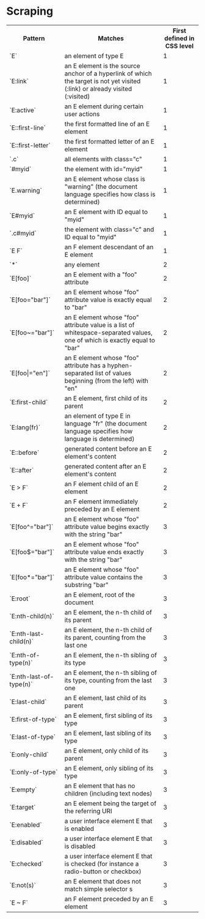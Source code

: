 # Scraping
<table class="wikitable">

<tbody>

<tr>

<th>Pattern</th>

<th>Matches</th>

<th>First defined in CSS level</th>

</tr>

<tr>

<td>`<span class="nt">E</span>`</td>

<td>an element of type E</td>

<td>1</td>

</tr>

<tr>

<td>`<span class="nt">E</span><span class="p">:</span><span class="nd">link</span>`</td>

<td>an E element is the source anchor of a hyperlink of which the target is not yet visited (:link) or already visited (:visited)</td>

<td>1</td>

</tr>

<tr>

<td>`<span class="nt">E</span><span class="p">:</span><span class="nd">active</span>`</td>

<td>an E element during certain user actions</td>

<td>1</td>

</tr>

<tr>

<td>`<span class="nt">E</span><span class="p">::</span><span class="nd">first-line</span>`</td>

<td>the first formatted line of an E element</td>

<td>1</td>

</tr>

<tr>

<td>`<span class="nt">E</span><span class="p">::</span><span class="nd">first-letter</span>`</td>

<td>the first formatted letter of an E element</td>

<td>1</td>

</tr>

<tr>

<td>`<span class="p">.</span><span class="nc">c</span>`</td>

<td>all elements with class="c"</td>

<td>1</td>

</tr>

<tr>

<td>`<span class="p">#</span><span class="nn">myid</span>`</td>

<td>the element with id="myid"</td>

<td>1</td>

</tr>

<tr>

<td>`<span class="nt">E</span><span class="p">.</span><span class="nc">warning</span>`</td>

<td>an E element whose class is "warning" (the document language specifies how class is determined)</td>

<td>1</td>

</tr>

<tr>

<td>`<span class="nt">E</span><span class="p">#</span><span class="nn">myid</span>`</td>

<td>an E element with ID equal to "myid"</td>

<td>1</td>

</tr>

<tr>

<td>`<span class="p">.</span><span class="nc">c</span><span class="p">#</span><span class="nn">myid</span>`</td>

<td>the element with class="c" and ID equal to "myid"</td>

<td>1</td>

</tr>

<tr>

<td>`<span class="nt">E</span> <span class="nt">F</span>`</td>

<td>an F element descendant of an E element</td>

<td>1</td>

</tr>

<tr>

<td>`<span class="o">*</span>`</td>

<td>any element</td>

<td>2</td>

</tr>

<tr>

<td>`<span class="nt">E</span><span class="o">[</span><span class="nt">foo</span><span class="o">]</span>`</td>

<td>an E element with a "foo" attribute</td>

<td>2</td>

</tr>

<tr>

<td>`<span class="nt">E</span><span class="o">[</span><span class="nt">foo</span><span class="o">=</span><span class="s2">"bar"</span><span class="o">]</span>`</td>

<td>an E element whose "foo" attribute value is exactly equal to "bar"</td>

<td>2</td>

</tr>

<tr>

<td>`<span class="nt">E</span><span class="o">[</span><span class="nt">foo</span><span class="o">~=</span><span class="s2">"bar"</span><span class="o">]</span>`</td>

<td>an E element whose "foo" attribute value is a list of whitespace-separated values, one of which is exactly equal to "bar"</td>

<td>2</td>

</tr>

<tr>

<td>`<span class="nt">E</span><span class="o">[</span><span class="nt">foo</span><span class="o">|=</span><span class="s2">"en"</span><span class="o">]</span>`</td>

<td>an E element whose "foo" attribute has a hyphen-separated list of values beginning (from the left) with "en"</td>

<td>2</td>

</tr>

<tr>

<td>`<span class="nt">E</span><span class="p">:</span><span class="nd">first-child</span>`</td>

<td>an E element, first child of its parent</td>

<td>2</td>

</tr>

<tr>

<td>`<span class="nt">E</span><span class="p">:</span><span class="nd">lang</span><span class="o">(</span><span class="nt">fr</span><span class="o">)</span>`</td>

<td>an element of type E in language "fr" (the document language specifies how language is determined)</td>

<td>2</td>

</tr>

<tr>

<td>`<span class="nt">E</span><span class="p">::</span><span class="nd">before</span>`</td>

<td>generated content before an E element's content</td>

<td>2</td>

</tr>

<tr>

<td>`<span class="nt">E</span><span class="p">::</span><span class="nd">after</span>`</td>

<td>generated content after an E element's content</td>

<td>2</td>

</tr>

<tr>

<td>`<span class="nt">E</span> <span class="o">></span> <span class="nt">F</span>`</td>

<td>an F element child of an E element</td>

<td>2</td>

</tr>

<tr>

<td>`<span class="nt">E</span> <span class="o">+</span> <span class="nt">F</span>`</td>

<td>an F element immediately preceded by an E element</td>

<td>2</td>

</tr>

<tr>

<td>`<span class="nt">E</span><span class="o">[</span><span class="nt">foo</span><span class="o">^=</span><span class="s2">"bar"</span><span class="o">]</span>`</td>

<td>an E element whose "foo" attribute value begins exactly with the string "bar"</td>

<td>3</td>

</tr>

<tr>

<td>`<span class="nt">E</span><span class="o">[</span><span class="nt">foo</span><span class="o">$=</span><span class="s2">"bar"</span><span class="o">]</span>`</td>

<td>an E element whose "foo" attribute value ends exactly with the string "bar"</td>

<td>3</td>

</tr>

<tr>

<td>`<span class="nt">E</span><span class="o">[</span><span class="nt">foo</span><span class="o">*=</span><span class="s2">"bar"</span><span class="o">]</span>`</td>

<td>an E element whose "foo" attribute value contains the substring "bar"</td>

<td>3</td>

</tr>

<tr>

<td>`<span class="nt">E</span><span class="p">:</span><span class="nd">root</span>`</td>

<td>an E element, root of the document</td>

<td>3</td>

</tr>

<tr>

<td>`<span class="nt">E</span><span class="p">:</span><span class="nd">nth-child</span><span class="o">(</span><span class="nt">n</span><span class="o">)</span>`</td>

<td>an E element, the n-th child of its parent</td>

<td>3</td>

</tr>

<tr>

<td>`<span class="nt">E</span><span class="p">:</span><span class="nd">nth-last-child</span><span class="o">(</span><span class="nt">n</span><span class="o">)</span>`</td>

<td>an E element, the n-th child of its parent, counting from the last one</td>

<td>3</td>

</tr>

<tr>

<td>`<span class="nt">E</span><span class="p">:</span><span class="nd">nth-of-type</span><span class="o">(</span><span class="nt">n</span><span class="o">)</span>`</td>

<td>an E element, the n-th sibling of its type</td>

<td>3</td>

</tr>

<tr>

<td>`<span class="nt">E</span><span class="p">:</span><span class="nd">nth-last-of-type</span><span class="o">(</span><span class="nt">n</span><span class="o">)</span>`</td>

<td>an E element, the n-th sibling of its type, counting from the last one</td>

<td>3</td>

</tr>

<tr>

<td>`<span class="nt">E</span><span class="p">:</span><span class="nd">last-child</span>`</td>

<td>an E element, last child of its parent</td>

<td>3</td>

</tr>

<tr>

<td>`<span class="nt">E</span><span class="p">:</span><span class="nd">first-of-type</span>`</td>

<td>an E element, first sibling of its type</td>

<td>3</td>

</tr>

<tr>

<td>`<span class="nt">E</span><span class="p">:</span><span class="nd">last-of-type</span>`</td>

<td>an E element, last sibling of its type</td>

<td>3</td>

</tr>

<tr>

<td>`<span class="nt">E</span><span class="p">:</span><span class="nd">only-child</span>`</td>

<td>an E element, only child of its parent</td>

<td>3</td>

</tr>

<tr>

<td>`<span class="nt">E</span><span class="p">:</span><span class="nd">only-of-type</span>`</td>

<td>an E element, only sibling of its type</td>

<td>3</td>

</tr>

<tr>

<td>`<span class="nt">E</span><span class="p">:</span><span class="nd">empty</span>`</td>

<td>an E element that has no children (including text nodes)</td>

<td>3</td>

</tr>

<tr>

<td>`<span class="nt">E</span><span class="p">:</span><span class="nd">target</span>`</td>

<td>an E element being the target of the referring URI</td>

<td>3</td>

</tr>

<tr>

<td>`<span class="nt">E</span><span class="p">:</span><span class="nd">enabled</span>`</td>

<td>a user interface element E that is enabled</td>

<td>3</td>

</tr>

<tr>

<td>`<span class="nt">E</span><span class="p">:</span><span class="nd">disabled</span>`</td>

<td>a user interface element E that is disabled</td>

<td>3</td>

</tr>

<tr>

<td>`<span class="nt">E</span><span class="p">:</span><span class="nd">checked</span>`</td>

<td>a user interface element E that is checked (for instance a radio-button or checkbox)</td>

<td>3</td>

</tr>

<tr>

<td>`<span class="nt">E</span><span class="p">:</span><span class="nd">not</span><span class="o">(</span><span class="nt">s</span><span class="o">)</span>`</td>

<td>an E element that does not match simple selector s</td>

<td>3</td>

</tr>

<tr>

<td>`<span class="nt">E</span> <span class="o">~</span> <span class="nt">F</span>`</td>

<td>an F element preceded by an E element</td>

<td>3</td>

</tr>

</tbody>

</table>
